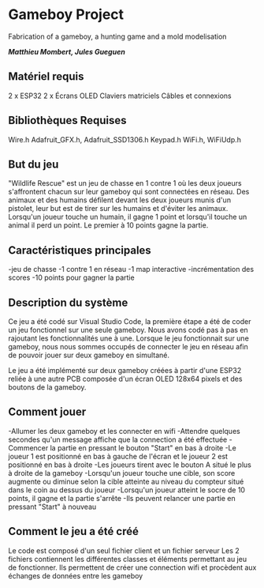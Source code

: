 # Gameboy Project

Fabrication of a gameboy, a hunting game and a mold modelisation

***Matthieu Mombert, Jules Gueguen***

## Matériel requis

2 x ESP32
2 x Écrans OLED
Claviers matriciels
Câbles et connexions

## Bibliothèques Requises

Wire.h
Adafruit_GFX.h, Adafruit_SSD1306.h
Keypad.h
WiFi.h, WiFiUdp.h


## But du jeu

"Wildlife Rescue" est un jeu de chasse en 1 contre 1 où les deux joueurs s'affrontent chacun sur leur gameboy qui sont connectées en réseau. Des animaux et des humains défilent devant les deux joueurs munis d'un pistolet, leur but est de tirer sur les humains et d'éviter les animaux. Lorsqu'un joueur touche un humain, il gagne 1 point et lorsqu'il touche un animal il perd un point. Le premier à 10 points gagne la partie.

## Caractéristiques principales 

-jeu de chasse
-1 contre 1 en réseau 
-1 map interactive
-incrémentation des scores
-10 points pour gagner la partie

## Description du système

Ce jeu a été codé sur Visual Studio Code, la première étape a été de coder un jeu fonctionnel sur une seule gameboy. Nous avons codé pas à pas en rajoutant les fonctionnalités une à une. Lorsque le jeu fonctionnait sur une gameboy, nous nous sommes occupés de connecter le jeu en réseau afin de pouvoir jouer sur deux gameboy en simultané.

Le jeu a été implémenté sur deux gameboy créées à partir d'une ESP32 reliée à une autre PCB composée d'un écran OLED 128x64 pixels et des boutons de la gameboy.

## Comment jouer 

-Allumer les deux gameboy et les connecter en wifi
-Attendre quelques secondes qu'un message affiche que la connection a été effectuée
-Commencer la partie en pressant le bouton "Start" en bas à droite
-Le joueur 1 est positionné en bas à gauche de l'écran et le joueur 2 est positionné en bas à droite
-Les joueurs tirent avec le bouton A situé le plus à droite de la gameboy
-Lorsqu'un joueur touche une cible, son score augmente ou diminue selon la cible atteinte au niveau du compteur situé dans le coin au dessus du joueur
-Lorsqu'un joueur atteint le socre de 10 points, il gagne et la partie s'arrête
-Ils peuvent relancer une partie en pressant "Start" à nouveau

## Comment le jeu a été créé

Le code est composé d'un seul fichier client et un fichier serveur
Les 2 fichiers contiennent les différentes classes et éléments permettant au jeu de fonctionner. Ils permettent de créer une connection wifi et procèdent aux échanges de données entre les gameboy
